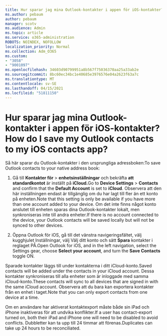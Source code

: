 ```yaml
---
title: Hur sparar jag mina Outlook-kontakter i appen för iOS-kontakter?
ms.author: pebaum
author: pebaum
manager: scotv
ms.audience: Admin
ms.topic: article
ms.service: o365-administration
ROBOTS: NOINDEX, NOFOLLOW
localization_priority: Normal
ms.collection: Adm_O365
ms.custom:
- "3058"
- "9001097"
ms.openlocfilehash: 34603d90799951a8b567f75036370aa25a33ab2e
ms.sourcegitcommit: 8bc60ec34bc1e40685e3976576e04a2623f63a7c
ms.translationtype: MT
ms.contentlocale: sv-SE
ms.lasthandoff: 04/15/2021
ms.locfileid: "51811150"
---
```

# <a name="how-do-i-save-my-outlook-contacts-to-my-ios-contacts-app"></a><span data-ttu-id="bd8d0-102">Hur sparar jag mina Outlook-kontakter i appen för iOS-kontakter?</span><span class="sxs-lookup"><span data-stu-id="bd8d0-102">How do I save my Outlook contacts to my iOS contacts app?</span></span>

<span data-ttu-id="bd8d0-103">Så här sparar du Outlook-kontakter i den ursprungliga adressboken:</span><span class="sxs-lookup"><span data-stu-id="bd8d0-103">To save Outlook contacts to your native address book:</span></span>
 
1. <span data-ttu-id="bd8d0-104">Gå till **Kontakter för**  >  **enhetsinställningar** och bekräfta **att standardkontot** är inställt på **iCloud.**</span><span class="sxs-lookup"><span data-stu-id="bd8d0-104">Go to **Device Settings** > **Contacts** and confirm that the **Default Account** is set to **iCloud**.</span></span> <span data-ttu-id="bd8d0-105">Observera att den här inställningen endast är tillgänglig om du har lagt till fler än ett konto på enheten.</span><span class="sxs-lookup"><span data-stu-id="bd8d0-105">Note that this setting is only be available if you have more than one account added to your device.</span></span> <span data-ttu-id="bd8d0-106">Om det inte finns något konto anslutet till enheten sparas dina Outlook-kontakter lokalt, men synkroniseras inte till andra enheter.</span><span class="sxs-lookup"><span data-stu-id="bd8d0-106">If there is no account connected to the device, your Outlook contacts will be saved locally but will not be synced to other devices.</span></span>
 
2. <span data-ttu-id="bd8d0-107">Öppna Outlook för iOS, gå till det vänstra navigeringsfältet, välj kugghjulet Inställningar, välj Välj ditt konto och sätt **Spara** kontakter i reglaget PÅ.</span><span class="sxs-lookup"><span data-stu-id="bd8d0-107">Open Outlook for iOS, and in the left navigation, select the Settings gear, choose **Select your account**, and turn the **Save Contacts** toggle ON.</span></span>
 
<span data-ttu-id="bd8d0-108">Sparade kontakter läggs till under kontakterna i ditt iCloud-konto.</span><span class="sxs-lookup"><span data-stu-id="bd8d0-108">Saved contacts will be added under the contacts in your iCloud account.</span></span> <span data-ttu-id="bd8d0-109">Dessa kontakter synkroniseras till alla enheter som är inloggade med samma iCloud-konto.</span><span class="sxs-lookup"><span data-stu-id="bd8d0-109">These contacts will sync to all devices that are signed in with the same iCloud account.</span></span> <span data-ttu-id="bd8d0-110">Observera att du bara kan exportera kontakter från en enhet i taget.</span><span class="sxs-lookup"><span data-stu-id="bd8d0-110">Note that you can only export contacts from one device at a time.</span></span>
 
<span data-ttu-id="bd8d0-111">Om en användare har aktiverat kontaktexport måste både sin iPad och iPhone inaktiveras för att undvika konflikter.</span><span class="sxs-lookup"><span data-stu-id="bd8d0-111">If a user has contact-export turned on, both their iPad and iPhone one will need to be disabled to avoid conflicts.</span></span> <span data-ttu-id="bd8d0-112">Dubbletter kan ta upp till 24 timmar att förenas.</span><span class="sxs-lookup"><span data-stu-id="bd8d0-112">Duplicates can take up 24 hours to be reconciliated.</span></span>